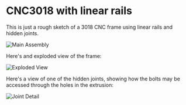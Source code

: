 # CNC3018 with linear rails

This is just a rough sketch of a 3018 CNC frame using linear rails and hidden joints.

![Main Assembly](CNC3018LR/assemblies/main_assembled.png)

Here's and exploded view of the frame:

![Exploded View](pictures/ExplodedView.png)

Here's a view of one of the hidden joints, showing how the bolts may be accessed through the holes in the extrusion:

![Joint Detail](pictures/JointDetail.png)
